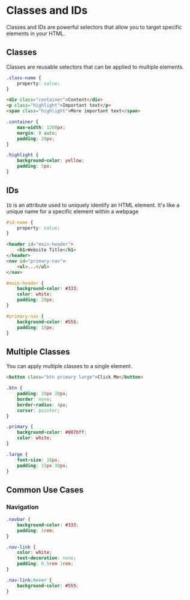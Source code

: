 # Classes and IDs

Classes and IDs are powerful selectors that allow you to target specific elements in your HTML.

## Classes

Classes are reusable selectors that can be applied to multiple elements.

```css
.class-name {
    property: value;
}
```

```html
<div class="container">Content</div>
<p class="highlight">Important text</p>
<span class="highlight">More important text</span>
```

```css
.container {
    max-width: 1200px;
    margin: 0 auto;
    padding: 20px;
}

.highlight {
    background-color: yellow;
    padding: 5px;
}
```

## IDs

`ID` is an attribute used to uniquely identify an HTML element. It's like a unique name for a specific element within a webpage

```css
#id-name {
    property: value;
}
```

```html
<header id="main-header">
    <h1>Website Title</h1>
</header>
<nav id="primary-nav">
    <ul>...</ul>
</nav>
```

```css
#main-header {
    background-color: #333;
    color: white;
    padding: 20px;
}

#primary-nav {
    background-color: #555;
    padding: 10px;
}
```

## Multiple Classes

You can apply multiple classes to a single element.

```html
<button class="btn primary large">Click Me</button>
```

```css
.btn {
    padding: 10px 20px;
    border: none;
    border-radius: 4px;
    cursor: pointer;
}

.primary {
    background-color: #007bff;
    color: white;
}

.large {
    font-size: 18px;
    padding: 15px 30px;
}
```

## Common Use Cases

### Navigation

```css
.navbar {
    background-color: #333;
    padding: 1rem;
}

.nav-link {
    color: white;
    text-decoration: none;
    padding: 0.5rem 1rem;
}

.nav-link:hover {
    background-color: #555;
}
```
